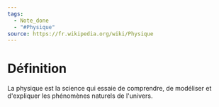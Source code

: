 ```yaml
---
tags:
  - Note_done
  - "#Physique"
source: https://fr.wikipedia.org/wiki/Physique
---
```



# Définition
La physique est la science qui essaie de comprendre, de modéliser et d'expliquer les phénomènes naturels de l'univers.
